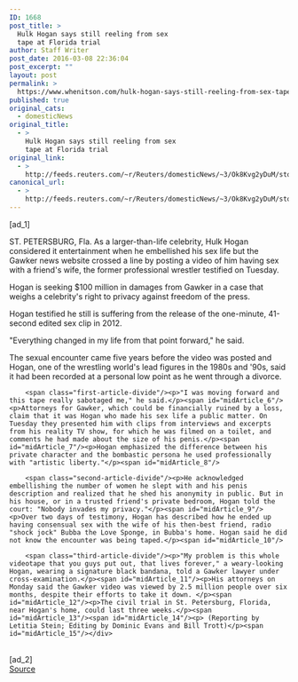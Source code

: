 ```yaml
---
ID: 1668
post_title: >
  Hulk Hogan says still reeling from sex
  tape at Florida trial
author: Staff Writer
post_date: 2016-03-08 22:36:04
post_excerpt: ""
layout: post
permalink: >
  https://www.whenitson.com/hulk-hogan-says-still-reeling-from-sex-tape-at-florida-trial/
published: true
original_cats:
  - domesticNews
original_title:
  - >
    Hulk Hogan says still reeling from sex
    tape at Florida trial
original_link:
  - >
    http://feeds.reuters.com/~r/Reuters/domesticNews/~3/Ok8Kvg2yDuM/story01.htm
canonical_url:
  - >
    http://feeds.reuters.com/~r/Reuters/domesticNews/~3/Ok8Kvg2yDuM/story01.htm
---
```

 [ad_1]
<br><div id="articleText">
<span id="midArticle_start"/>

<span id="midArticle_0"/><span class="focusParagraph" readability="7"><p><span class="articleLocation">ST. PETERSBURG, Fla.</span> As a larger-than-life celebrity, Hulk Hogan considered it entertainment when he embellished his sex life but the Gawker news website crossed a line by posting a video of him having sex with a friend's wife, the former professional wrestler testified on Tuesday.</p></span><span id="midArticle_1"/><p>Hogan is seeking $100 million in damages from Gawker in a case that weighs a celebrity's right to privacy against freedom of the press.</p><span id="midArticle_2"/><p>Hogan testified he still is suffering from the release of the one-minute, 41-second edited sex clip in 2012. </p><span id="midArticle_3"/><p>"Everything changed in my life from that point forward," he said.</p><span id="midArticle_4"/><p>The sexual encounter came five years before the video was posted and Hogan, one of the wrestling world's lead figures in the 1980s and '90s, said it had been recorded at a personal low point as he went through a divorce.</p><span id="midArticle_5"/>
        
        <span class="first-article-divide"/><p>"I was moving forward and this tape really sabotaged me," he said.</p><span id="midArticle_6"/><p>Attorneys for Gawker, which could be financially ruined by a loss, claim that it was Hogan who made his sex life a public matter. On Tuesday they presented him with clips from interviews and excerpts from his reality TV show, for which he was filmed on a toilet, and comments he had made about the size of his penis.</p><span id="midArticle_7"/><p>Hogan emphasized the difference between his private character and the bombastic persona he used professionally with "artistic liberty."</p><span id="midArticle_8"/>
        
        <span class="second-article-divide"/><p>He acknowledged embellishing the number of women he slept with and his penis description and realized that he shed his anonymity in public. But in his house, or in a trusted friend's private bedroom, Hogan told the court: "Nobody invades my privacy."</p><span id="midArticle_9"/><p>Over two days of testimony, Hogan has described how he ended up having consensual sex with the wife of his then-best friend, radio "shock jock" Bubba the Love Sponge, in Bubba's home. Hogan said he did not know the encounter was being taped.</p><span id="midArticle_10"/>
        
        <span class="third-article-divide"/><p>"My problem is this whole videotape that you guys put out, that lives forever," a weary-looking Hogan, wearing a signature black bandana, told a Gawker lawyer under cross-examination.</p><span id="midArticle_11"/><p>His attorneys on Monday said the Gawker video was viewed by 2.5 million people over six months, despite their efforts to take it down. </p><span id="midArticle_12"/><p>The civil trial in St. Petersburg, Florida, near Hogan's home, could last three weeks.</p><span id="midArticle_13"/><span id="midArticle_14"/><p> (Reporting by Letitia Stein; Editing by Dominic Evans and Bill Trott)</p><span id="midArticle_15"/></div>
<br>[ad_2]
<br><a href="http://feeds.reuters.com/~r/Reuters/domesticNews/~3/Ok8Kvg2yDuM/story01.htm">Source </a>